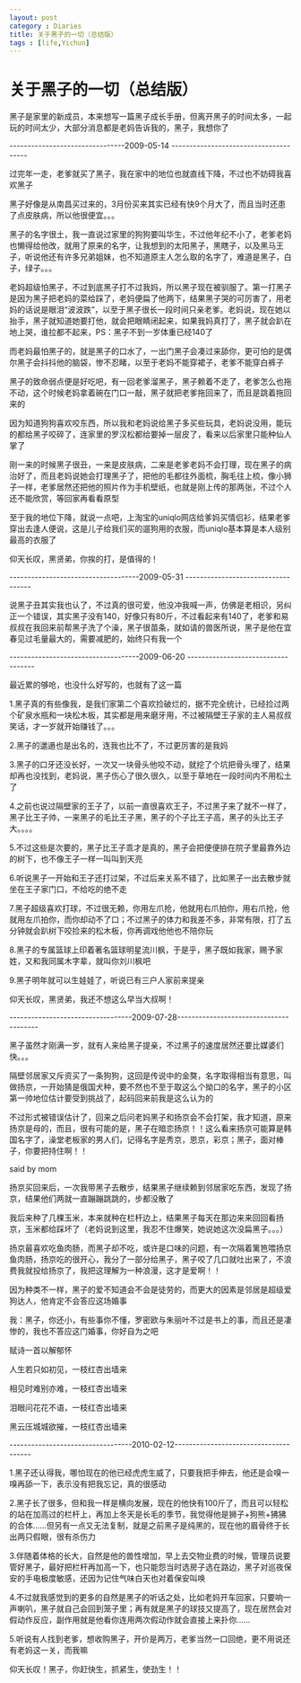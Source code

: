 ```yaml
---
layout: post
category : Diaries
title: 关于黑子的一切（总结版）
tags : [life,Yichun]
---
```

# 关于黑子的一切（总结版） #

黑子是家里的新成员，本来想写一篇黑子成长手册，但离开黑子的时间太多，一起玩的时间太少，大部分消息都是老妈告诉我的，黑子，我想你了

--------------------------------2009-05-14 --------------------------------------

过完年一走，老爹就买了黑子，我在家中的地位也就直线下降，不过也不妨碍我喜欢黑子

 

黑子好像是从南昌买过来的，3月份买来其实已经有快9个月大了，而且当时还患了点皮肤病，所以他很便宜。。。

 

黑子的名字很土，我一直说过家里的狗狗要叫华生，不过他年纪不小了，老爹老妈也懒得给他改，就用了原来的名字，让我想到的太阳黑子，黑瞎子，以及黑马王子，听说他还有许多兄弟姐妹，也不知道原主人怎么取的名字了，难道是黑子，白子，绿子。。。

 

老妈超级怕黑子，不过到底黑子打不过我妈，所以黑子现在被驯服了。第一打黑子是因为黑子把老妈的菜给踩了，老妈便扁了他两下，结果黑子哭的可厉害了，用老妈的话说是眼泪“波波跌”，以至于黑子很长一段时间只亲老爹。老妈说，现在她以抬手，黑子就知道她要打他，就会把眼睛闭起来，如果我妈真打了，黑子就会趴在地上哭，谁拉都不起来，PS：黑子不到一岁体重已经140了

 

而老妈最怕黑子的，就是黑子的口水了，一出门黑子会凑过来舔你，更可怕的是偶尔黑子会抖抖他的脑袋，惨不忍睹，以至于老妈不能穿裙子，老爹不能穿白裤子

 

黑子的致命弱点便是好吃吧，有一回老爹溜黑子，黑子赖着不走了，老爹怎么也拖不动，这个时候老妈拿着碗在门口一敲，黑子就把老爹拖回来了，而且是跳着拖回来的

 

因为知道狗狗喜欢咬东西，所以我和老妈说给黑子多买些玩具，老妈说没用，能玩的都给黑子咬碎了，连家里的罗汉松都给要掉一层皮了，看来以后家里只能种仙人掌了

 

刚一来的时候黑子很丑，一来是皮肤病，二来是老爹老妈不会打理，现在黑子的病治好了，而且老妈说她会打理黑子了，把他的毛都往外面梳，胸毛往上梳，像小狮子一样，老爹居然还把他的照片作为手机壁纸，也就是刚上传的那两张，不过个人还不能欣赏，等回家再看看原型

 

至于我的地位下降，就说一点吧，上淘宝的uniqlo网店给爹妈买情侣衫，结果老爹穿出去逢人便说，这是儿子给我们买的遛狗用的衣服，而uniqlo基本算是本人级别最高的衣服了

 

仰天长叹，黑贤弟，你挨的打，是值得的！

 ------------------------------------2009-05-31 -----------------------------------

说黑子丑其实我也认了，不过真的很可爱，他没冲我喊一声，仿佛是老相识，另纠正一个错误，其实黑子没有140，好像只有80斤，不过看起来有140了，老爹和易叔叔在我回来前帮黑子洗了个澡，黑子很苗条，就如请的兽医所说，黑子是他在宜春见过毛量最大的，需要减肥的，始终只有我一个

 ------------------------------------2009-06-20 -----------------------------------

最近累的够呛，也没什么好写的，也就有了这一篇

 

1.黑子真的有些像我，是我们家第二个喜欢捡破烂的，据不完全统计，已经捡过两个矿泉水瓶和一块松木板，其实都是用来磨牙用，不过被隔壁王子家的主人易叔叔笑话，才一岁就开始赚钱了。。。

 

2.黑子的邋遢也是出名的，连我也比不了，不过更厉害的是我妈

 

3.黑子的口牙还没长好，一次又一块骨头他咬不动，就挖了个坑把骨头埋了，结果却再也没找到，老妈说，黑子伤心了很久很久，以至于草地在一段时间内不用松土了

 

4.之前也说过隔壁家的王子了，以前一直很喜欢王子，不过黑子来了就不一样了，黑子比王子帅，一来黑子的毛比王子黑，黑子的个子比王子高，黑子的头比王子大。。。。

 

5.不过这些是次要的，黑子比王子乖才是真的，黑子会把便便排在院子里最靠外边的树下，也不像王子一样一叫叫到天亮

 

6.听说黑子一开始和王子还打过架，不过后来关系不错了，比如黑子一出去散步就坐在王子家门口，不给吃的绝不走

 

7.黑子超级喜欢打球，不过很无赖，你用左爪抢，他就用右爪拍你，用右爪抢，他就用左爪拍你，而你却动不了口；不过黑子的体力和我差不多，非常有限，打了五分钟就会趴树下咬捡来的松木板，你再调戏他他也不陪你玩

 

8.黑子的专属篮球上印着著名篮球明星流川枫，于是乎，黑子既如我家，赐予家姓，又和我同属木字辈，就叫你刘川枫吧

 

9.黑子明年就可以生娃娃了，听说已有三户人家前来提亲

 

仰天长叹，黑贤弟，我还不想这么早当大叔啊！

----------------------------------2009-07-28---------------------------------------

黑子虽然才刚满一岁，就有人来给黑子提亲，不过黑子的速度居然还要比媒婆们快。。。

 

隔壁邻居家又斥资买了一条狗狗，这回是传说中的金獒，名字取得相当有意思，叫做扬京，一开始猜是俄国犬种，要不然也不至于取这么个拗口的名字，黑子的小区第一帅地位估计要受到挑战了，起码回来前我是这么认为的

 

不过形式被错误估计了，回来之后问老妈黑子和扬京会不会打架，我才知道，原来扬京是母的，而且，很有可能的是，黑子在暗恋扬京！！这么看来扬京可能算是韩国名字了，澡堂老板家的男人们，记得名字是秀京，恩京，彩京；黑子，面对棒子，你要把持住啊！！

 

said by mom

扬京买回来后，一次我带黑子去散步，结果黑子继续赖到邻居家吃东西，发现了扬京，结果他们两就一直蹦蹦跳跳的，步都没散了

我后来种了几棵玉米，本来就种在栏杆边上，结果黑子每天在那边来来回回看扬京，玉米都给踩坏了（老妈说到这里，我忍不住爆笑，她说她这次没扁黑子。。。）

 

扬京最喜欢吃鱼肉肠，而黑子却不吃，或许是口味的问题，有一次隔着篱笆喂扬京鱼肉肠，扬京吃的很开心，我分了一部分给黑子，黑子咬了几口就吐出来了，不浪费我就投给扬京了，我把这理解为一种浪漫，这才是爱啊！！

 

因为种类不一样，黑子的爱不知道会不会是徒劳的，而更大的因素是邻居是超级爱狗达人，他肯定不会答应这场婚事

我：黑子，你还小，有些事你不懂，罗密欧与朱丽叶不过是书上的事，而且还是凄惨的，我也不答应这门婚事，你好自为之吧

赋诗一首以解郁怀

 

人生若只如初见，一枝红杏出墙来

相见时难别亦难，一枝红杏出墙来

泪眼问花花不语，一枝红杏出墙来

黑云压城城欲摧，一枝红杏出墙来

----------------------------------2010-02-12--------------------------------------

1.黑子还认得我，哪怕现在的他已经虎虎生威了，只要我把手伸去，他还是会嗅一嗅再舔一下，表示没有把我忘记，真的很感动

2.黑子长了很多，但和我一样是横向发展，现在的他快有100斤了，而且可以轻松的站在加高过的栏杆上，再加上冬天是长毛的季节，我觉得他是狮子+狗熊+狒狒的合体……但另有一点又无法复制，就是之前黑子是纯黑的，现在他的眉骨终于长出两只假眼，很有杀伤力

3.伴随着体格的长大，自然是他的兽性增加，早上去交物业费的时候，管理员说要管好黑子，最好把栏杆再加高一下，也只能怨当时选房子选在路边，黑子对巡夜保安的手电极度敏感，还因为记住气味白天也对着保安叫唤

4.不过就我感觉到的更多的自然是黑子的听话之处，比如老妈开车回家，只要响一声喇叭，黑子就自己会回到笼子里；再有就是黑子的球技又提高了，现在居然会对假动作反应，副作用就是他看你连用两次假动作就会直接上来扑你……

5.听说有人找到老爹，想收购黑子，开价是两万，老爹当然一口回绝，更不用说还有老妈这一关，而我嘛

仰天长叹！黑子，你赶快生，抓紧生，使劲生！！
